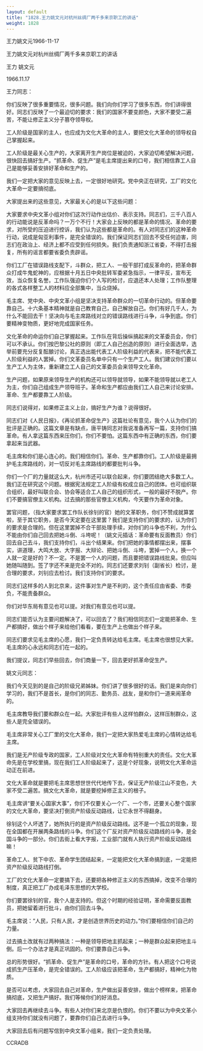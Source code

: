 ```yaml
---
layout: default
title: "1828.王力姚文元对杭州丝绸厂两千多来京职工的讲话"
weight: 1828
---
```


王力姚文元1966-11-17

王力姚文元对杭州丝绸厂两千多来京职工的讲话

王力 姚文元

1966.11.17

王力同志：

你们反映了很多重要情况，很多问题。我们向你们学习了很多东西，你们讲得很好。同志们反映了一个最迫切的要求：我们的国家不要变颜色，大家不要受二遍苦，不能让修正主义分子篡夺领导权。

工人阶级是国家的主人，也应成为文化大革命的主人，要把文化大革命的领导权自己掌握起来。

工人阶级是最关心生产的，大家离开生产岗位是被迫的，大家迫切希望解决问题，很快回去搞好生产。“抓革命、促生产”是毛主席提出来的口号，我们相信靠工人自己是能够妥善安排好革命和生产的。

我们一定把大家的意见反映上去，一定很好地研究。党中央正在研究，工厂的文化大革命一定要搞彻底。

大家提出来的这些意见，大家最关心的是以下这些问题：

大家要求中央文革小组对你们这次行动作出估价、表示支持。同志们，三千八百人的行动能说是反革命吗？一万个不行！大家会上反映的都是革命的情况、革命的要求，对所受的压迫进行控诉，我们认为这些都是革命的。有人对同志们的这种革命行动，说成是匈亚利事件，是完全错误的。我们保证同志们回去不受任何迫害，同志们在政治上、经济上都不应受到任何损失。我们负责通知浙江省委，不得打击报复，所有的谣言都要省委负责辟谣。

你们工厂在错误路线支配下，斗群众，把工人、一般干部打成反革命的，把革命群众打成牛鬼蛇神的，应根据十月五日中央批转军委紧急指示，一律平反，宣布无效，当众恢复名誉。工作队强迫你们个人写的检讨，应退还本人处理；工作队整理的各式各样整工人的材料应全部集中，当众烧掉。

毛主席、党中央、中央文革小组是坚决支持革命群众的一切革命行动的。但革命要靠自己。十六条基本精神就是自己教育自己，自己解放自己。你们有好几千人，为什么不能回去干！坚决向与毛主席路线对立的错误路线进行斗争，斗争到底。你们要精神变物质，更好地完成国家任务。

文化革命的命运你们自己掌握起来。工作队在背后操纵搞起来的文革委员会，你们可以不承认。你们按巴黎公社的原则（即工人自己创造的原则）进行全面选举，选举前要充分反复酝酿讨论，真正选出能代表工人阶级利益的代表来，把不能代表工人阶级利益的人罢掉。你们文革委员名单中只有一个生产工人。我们建议你们要以生产工人为主体，重新建立工人自己的文革委员会来领导文化革命。

生产问题，如果原来领导生产的机构还可以领导就领导，如果不能领导就以老工人为主，你们自己组成生产领导班子。革命和生产都应由我们工人自己来讨论安排。革命、生产都要靠工人阶级。

同志们说得对，如果修正主义上台，搞好生产为谁？说得很好。

同志们对《人民日报》，《再论抓革命促生产》这篇社论有意见，我个人认为你们的批评是正确的。这篇文章是有缺点，唐平铸同志对我说准备再写一篇，支持你们搞革命。有人拿这篇东西来压你们，你们不要怕。这篇东西中有正确的东西，你们要拿起来当武器。

毛主席和你们是心连心的。我们相信你们。革命、生产都靠你们。工人阶级是最拥护毛主席路线的，对一切反对毛主席路线的都要批判斗争。

你们一个厂的力量就这么大，杭州市还可以联合起来，你们要团结绝大多数工人。我们正在研究这个问题。根据宪法规定工人阶级有权成立自己的团体。也可组织联合组织，最好叫联合会、协会等适合工人自己的组织形式，一般的最好不脱产。你们不要搞官僚主义机构。过去搞的那些官僚主义机构，今天要作为革命对象。

罢官问题，（指大家要求罢工作队长徐钊的官）她的文革职务，你们不赞成就算罢啦，至于其它职务，是否今天定要在这里罢？我们是支持你们的要求的，认为你们的要求是合理的。但在这里罢掉不合干部处理手续，对你们的斗争也不利，为什么不能由你们自己回去把她斗倒、斗垮呢！（姚文元插话：革命要有反面教员）你们回去自己去斗，我们支持你们，斗出个结果来。你们把她的事情都摆出来，摆事实，讲道理，大鸣大放、大字报、大辩论、把她斗倒、斗垮，罢掉一个人，换一个人就一定是好的？不一定。不是罢一个人的问题，而且要把错误路线批臭。但应叫她随叫随到。签了字还不来是完全不对的。同志们还要求刘钊（副省长）检讨，是合理的要求，刘钊应去检讨。我们支持你们的要求。

同志们这样多的人到北京来，这件事对生产是不利的，这个责任应由省委、市委负，不能责备群众。

你们对华东局有意见也可以提。对我们有意见也可以提。

同志们能否认为主要问题解决了，可以回去了？我们相信同志们一定能把革命、生产都搞好，做出个样子来给他们看看，要在生产上也做出个样子来。

同志们要求见毛主席的心愿，我们一定负责转达给毛主席。毛主席也很想见大家。毛主席的心永远和同志们在一起的。

我们提议，同志们早些回去，你们商量一下，回去更好抓革命促生产。

姚文元同志：

我们今天见到的是自己的阶级兄弟姊妹。你们讲了很多很好的话。我们是来向你们学习的，我们不是首长，是你们的同志、勤务员、战友，是和你们一道来闹革命的。

毛主席教导我们要和群众在一起。大家批评有些人这样怕群众，这样压制群众，这些人是完全错误的。

毛主席非常关心工厂里的文化大革命，我们一定把大家热爱毛主席的心情转达给毛主席。

我们是无产阶级专政的国家，工人阶级对文化大革命有特别重大的责任。文化大革命先是在学校里搞，现在我们工人阶级起来了，这是个好现象，说明文化大革命运动正在前进。

文化大革命就是要把毛主席思想世世代代地传下去，保证无产阶级江山不变色，大家不受二遍苦。搞文化大革命，就是要挖掉修正主义的根子。

毛主席讲“要关心国家大事”，你们不仅要关心一个厂、一个市，还要关心整个国家的文化大革命，要坚决打倒资产阶级反动路线，让它永世不得翻身。

徐钊这个人坏透了，她所执行的是资产阶级反动路线。这不是一个孤立的现象，现在全国都在开展两条路线的斗争。你们这个厂反对资产阶级反动路线的斗争，是全国斗争的一部分。你们去街上看大字报，工业部门就有人执行资产阶级反动路线嘛！

革命工人、贫下中农、革命学生团结起来，一定能把文化大革命搞到底，一定能把资产阶级反动路线打倒。

工厂的文化大革命一定要搞下去，还要把各种修正主义的东西搞掉，改变不合理的制度，真正把工厂办成毛泽东思想的大学校。

你们要罢徐钊的官，我个人是支持的。但这个时期的经验证明，革命需要反面教员，把她留着进行批斗，由你们回去斗争。

毛主席说：“人民，只有人民，才是创造世界历史的动力。”你们要相信你们自己的力量。

过去搞土改就有过两种搞法：一种是领导把地主抓起来；一种是群众起来把地主斗倒。后一个办法才是真正巩固的。你们要靠自己斗争。

总的形势很好。“抓革命、促生产”是革命的口号，革命的方针。有人把这个口号说成抓生产压革命，是完全错误的。工人阶级应该把革命，生产都搞好，精神化为物质。

是否可以考虑，大家回去自己对革命，生产做出妥善安排，做出个榜样来，把革命搞彻底，又把生产搞好。我们等候你们的好消息。

大家回去再继续去斗争。有些人对你们来北京是仇恨的。你们不要以为中央文革小组支持你们就没有问题了，要靠你们自己去进行斗争。

大家回去后有问题写信到中央文革小组来，我们一定负责处理。

CCRADB

